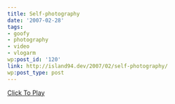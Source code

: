 ```yaml
---
title: Self-photography
date: '2007-02-28'
tags:
- goofy
- photography
- video
- vlogarm
wp:post_id: '120'
link: http://island94.dev/2007/02/self-photography/
wp:post_type: post
---
```


<p><script src="http://blip.tv/scripts/pokkariPlayer.js" type="text/javascript"></script><script src="http://blip.tv/syndication/write_player?skin=js&amp;posts_id=162386&amp;source=3&amp;autoplay=true&amp;file_type=flv&amp;player_width=&amp;player_height=500" type="text/javascript"></script></p>
<div id="blip_movie_content_162386"><a onclick="play_blip_movie_162386(); return false;" href="http://blip.tv/file/get/Bensheldon-Selfphotography203.flv"><img title="Click To Play" src="http://blip.tv/file/get/Bensheldon-Selfphotography203.flv.jpg" border="0" alt="" /></a><br />
<a onclick="play_blip_movie_162386(); return false;" href="http://blip.tv/file/get/Bensheldon-Selfphotography203.flv">Click To Play</a></div>
